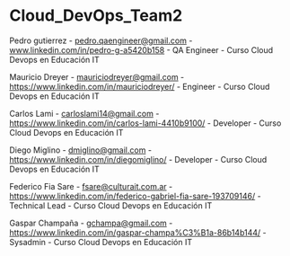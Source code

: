 # Cloud_DevOps_Team2

Pedro gutierrez - pedro.qaengineer@gmail.com - www.linkedin.com/in/pedro-g-a5420b158 - QA Engineer - Curso Cloud Devops en Educación IT

Mauricio Dreyer - mauriciodreyer@gmail.com - https://www.linkedin.com/in/mauriciodreyer/ - Engineer - Curso Cloud Devops en Educación IT

Carlos Lami - carloslami14@gmail.com - https://www.linkedin.com/in/carlos-lami-4410b9100/ - Developer - Curso Cloud Devops en Educación IT

Diego Miglino - dmiglino@gmail.com - https://www.linkedin.com/in/diegomiglino/ - Developer - Curso Cloud Devops en Educación IT

Federico Fia Sare - fsare@culturait.com.ar - https://www.linkedin.com/in/federico-gabriel-fia-sare-193709146/ - Technical Lead - Curso Cloud Devops en Educación IT

Gaspar Champaña - gchampa@gmail.com - https://www.linkedin.com/in/gaspar-champa%C3%B1a-86b14b144/ - Sysadmin - Curso Cloud Devops en Educación IT
